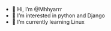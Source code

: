 - 👋 Hi, I’m @Mhhyarrr
- 👀 I’m interested in python and Django 
- 🌱 I’m currently learning Linux

<!---
Mhhyarrr/Mhhyarrr is a ✨ special ✨ repository because its `README.md` (this file) appears on your GitHub profile.
You can click the Preview link to take a look at your changes.
--->
